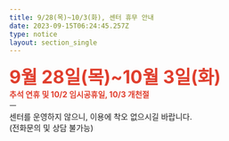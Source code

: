 ```yaml
---
title: 9/28(목)~10/3(화), 센터 휴무 안내
date: 2023-09-15T06:24:45.257Z
type: notice
layout: section_single
---
```

<p><span style="font-size: 24pt;"><strong><span style="color: #e03e2d;">9월 28일(목)~10월 3일(화)</span></strong></span><br /><strong><span style="color: #e03e2d;">추석 연휴 및 10/2 임시공휴일, 10/3 개천절</span></strong><br />ㅡ<br />센터를 운영하지 않으니, 이용에 착오 없으시길 바랍니다.<br />(전화문의 및 상담 불가능)</p>
<p>&nbsp;</p>